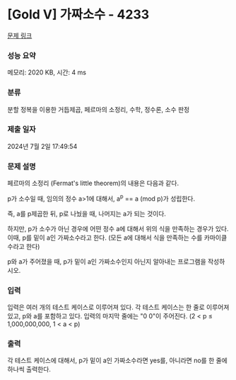 # [Gold V] 가짜소수 - 4233 

[문제 링크](https://www.acmicpc.net/problem/4233) 

### 성능 요약

메모리: 2020 KB, 시간: 4 ms

### 분류

분할 정복을 이용한 거듭제곱, 페르마의 소정리, 수학, 정수론, 소수 판정

### 제출 일자

2024년 7월 2일 17:49:54

### 문제 설명

<p>
	페르마의 소정리 (Fermat's little theorem)의 내용은 다음과 같다.</p>

<p>
	p가 소수일 때, 임의의 정수 a>1에 대해서, a<sup>p</sup> == a (mod p)가 성립한다.</p>

<p>
	즉, a를 p제곱한 뒤, p로 나눴을 때, 나머지는 a가 되는 것이다.</p>

<p>
	하지만, p가 소수가 아닌 경우에 어떤 정수 a에 대해서 위의 식을 만족하는 경우가 있다. 이때, p를 밑이 a인 가짜소수라고 한다. (모든 a에 대해서 식을 만족하는 수를 카마이클 수라고 한다)</p>

<p>
	p와 a가 주어졌을 때, p가 밑이 a인 가짜소수인지 아닌지 알아내는 프로그램을 작성하시오. </p>

### 입력 

 <p>
	입력은 여러 개의 테스트 케이스로 이루어져 있다. 각 테스트 케이스는 한 줄로 이루어져 있고, p와 a를 포함하고 있다. 입력의 마지막 줄에는 "0 0"이 주어진다. (2 < p ≤ 1,000,000,000, 1 < a < p)</p>

### 출력 

 <p>
	각 테스트 케이스에 대해서, p가 밑이 a인 가짜소수라면 yes를, 아니라면 no를 한 줄에 하나씩 출력한다.</p>

